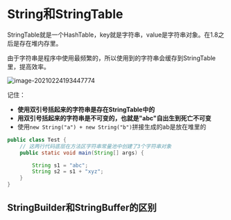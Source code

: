 # String和StringTable

StringTable就是一个HashTable，key就是字符串，value是字符串对象。在1.8之后是存在堆内存里。

由于字符串是程序中使用最频繁的，所以使用到的字符串会缓存到StringTable里，提高效率。

![image-20210224193447774](https://tva1.sinaimg.cn/large/008eGmZEly1gnyush5kgjj313s0qgtib.jpg)

记住：

* **使用双引号括起来的字符串是存在StringTable中的**
* **用双引号括起来的字符串是不可变的，也就是"abc"自出生到死亡不可变**
* 使用`new String("a") + new String("b")`拼接生成的ab是放在堆里的

```java
public class Test {
    // 这两行代码底层在方法区字符串常量池中创建了3个字符串对象
    public static void main(String[] args) {

        String s1 = "abc";
        String s2 = s1 + "xyz";
    }
}
```

## StringBuilder和StringBuffer的区别

